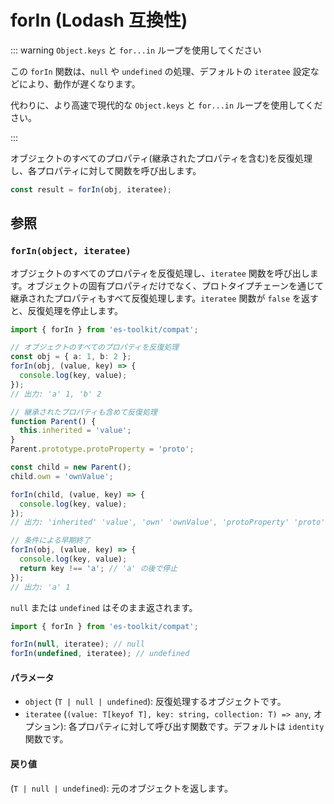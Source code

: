 # forIn (Lodash 互換性)

::: warning `Object.keys` と `for...in` ループを使用してください

この `forIn` 関数は、`null` や `undefined` の処理、デフォルトの `iteratee` 設定などにより、動作が遅くなります。

代わりに、より高速で現代的な `Object.keys` と `for...in` ループを使用してください。

:::

オブジェクトのすべてのプロパティ(継承されたプロパティを含む)を反復処理し、各プロパティに対して関数を呼び出します。

```typescript
const result = forIn(obj, iteratee);
```

## 参照

### `forIn(object, iteratee)`

オブジェクトのすべてのプロパティを反復処理し、`iteratee` 関数を呼び出します。オブジェクトの固有プロパティだけでなく、プロトタイプチェーンを通じて継承されたプロパティもすべて反復処理します。`iteratee` 関数が `false` を返すと、反復処理を停止します。

```typescript
import { forIn } from 'es-toolkit/compat';

// オブジェクトのすべてのプロパティを反復処理
const obj = { a: 1, b: 2 };
forIn(obj, (value, key) => {
  console.log(key, value);
});
// 出力: 'a' 1, 'b' 2

// 継承されたプロパティも含めて反復処理
function Parent() {
  this.inherited = 'value';
}
Parent.prototype.protoProperty = 'proto';

const child = new Parent();
child.own = 'ownValue';

forIn(child, (value, key) => {
  console.log(key, value);
});
// 出力: 'inherited' 'value', 'own' 'ownValue', 'protoProperty' 'proto'

// 条件による早期終了
forIn(obj, (value, key) => {
  console.log(key, value);
  return key !== 'a'; // 'a' の後で停止
});
// 出力: 'a' 1
```

`null` または `undefined` はそのまま返されます。

```typescript
import { forIn } from 'es-toolkit/compat';

forIn(null, iteratee); // null
forIn(undefined, iteratee); // undefined
```

#### パラメータ

- `object` (`T | null | undefined`): 反復処理するオブジェクトです。
- `iteratee` (`(value: T[keyof T], key: string, collection: T) => any`, オプション): 各プロパティに対して呼び出す関数です。デフォルトは `identity` 関数です。

#### 戻り値

(`T | null | undefined`): 元のオブジェクトを返します。
